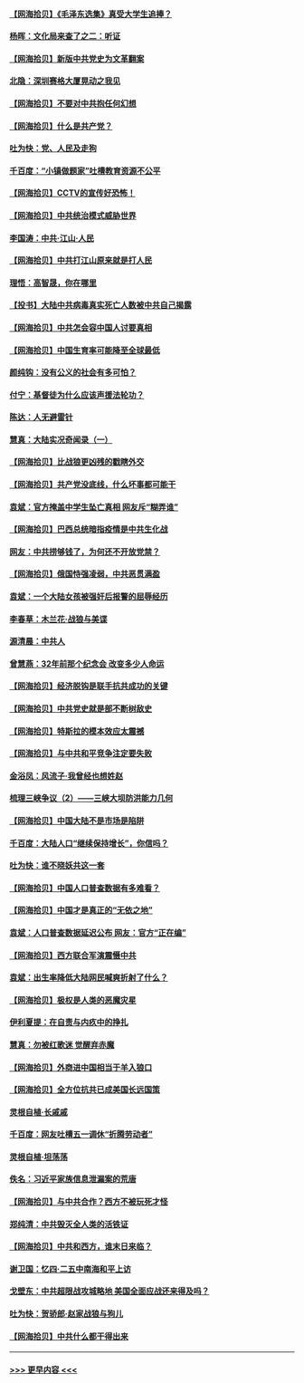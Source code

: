 #### [【网海拾贝】《毛泽东选集》真受大学生追捧？](../pages/nsc993/n12968779.md?t=05240102) 
#### [杨晖：文化局来查了之二：听证](../pages/nsc993/n12966528.md?t=05240102) 
#### [【网海拾贝】新版中共党史为文革翻案](../pages/nsc993/n12967526.md?t=05240102) 
#### [北隐：深圳赛格大厦晃动之我见](../pages/nsc993/n12967393.md?t=05240102) 
#### [【网海拾贝】不要对中共抱任何幻想](../pages/nsc993/n12965222.md?t=05240102) 
#### [【网海拾贝】什么是共产党？](../pages/nsc993/n12962781.md?t=05240102) 
#### [吐为快：党、人民及走狗](../pages/nsc993/n12962747.md?t=05240102) 
#### [千百度：“小镇做题家”吐槽教育资源不公平](../pages/nsc993/n12962705.md?t=05240102) 
#### [【网海拾贝】CCTV的宣传好恐怖！](../pages/nsc993/n12959984.md?t=05240102) 
#### [【网海拾贝】中共统治模式威胁世界](../pages/nsc993/n12957622.md?t=05240102) 
#### [李国涛：中共‧江山‧人民](../pages/nsc993/n12957502.md?t=05240102) 
#### [【网海拾贝】中共打江山原来就是打人民](../pages/nsc993/n12954345.md?t=05240102) 
#### [理悟：高智晟，你在哪里](../pages/nsc993/n12953115.md?t=05240102) 
#### [【投书】大陆中共病毒真实死亡人数被中共自己揭露](../pages/nsc993/n12953050.md?t=05240102) 
#### [【网海拾贝】中共怎会容中国人讨要真相](../pages/nsc993/n12952161.md?t=05240102) 
#### [【网海拾贝】中国生育率可能降至全球最低](../pages/nsc993/n12948793.md?t=05240102) 
#### [颜纯钩：没有公义的社会有多可怕？](../pages/nsc993/n12947626.md?t=05240102) 
#### [付宁：基督徒为什么应该声援法轮功？](../pages/nsc993/n12947233.md?t=05240102) 
#### [陈达：人无避雷针](../pages/nsc993/n12947098.md?t=05240102) 
#### [慧真：大陆实况奇闻录（一）](../pages/nsc993/n12945811.md?t=05240102) 
#### [【网海拾贝】比战狼更凶残的戳瞎外交](../pages/nsc993/n12945717.md?t=05240102) 
#### [【网海拾贝】共产党没底线，什么坏事都可能干](../pages/nsc993/n12942090.md?t=05240102) 
#### [袁斌：官方掩盖中学生坠亡真相 网友斥“糊弄谁”](../pages/nsc993/n12942029.md?t=05240102) 
#### [【网海拾贝】巴西总统暗指疫情是中共生化战](../pages/nsc993/n12938999.md?t=05240102) 
#### [网友：中共捞够钱了，为何还不开放党禁？](../pages/nsc993/n12938952.md?t=05240102) 
#### [【网海拾贝】俄国恃强凌弱，中共恶贯满盈](../pages/nsc993/n12936626.md?t=05240102) 
#### [袁斌：一个大陆女孩被强奸后报警的屈辱经历](../pages/nsc993/n12936547.md?t=05240102) 
#### [李春草：木兰花·战狼与美谍](../pages/nsc993/n12935995.md?t=05240102) 
#### [源清晨：中共人](../pages/nsc993/n12935589.md?t=05240102) 
#### [曾慧燕：32年前那个纪念会 改变多少人命运](../pages/nsc993/n12934233.md?t=05240102) 
#### [【网海拾贝】经济脱钩是联手抗共成功的关键](../pages/nsc993/n12934176.md?t=05240102) 
#### [【网海拾贝】中共党史就是部不断树敌史](../pages/nsc993/n12932844.md?t=05240102) 
#### [【网海拾贝】特斯拉的模本效应太震撼](../pages/nsc993/n12925626.md?t=05240102) 
#### [【网海拾贝】与中共和平竞争注定要失败](../pages/nsc993/n12923326.md?t=05240102) 
#### [金浴凤：风流子‧我曾经也想姓赵](../pages/nsc993/n12920911.md?t=05240102) 
#### [梳理三峡争议（2）——三峡大坝防洪能力几何](../pages/nsc993/n12920173.md?t=05240102) 
#### [【网海拾贝】中国大陆不是市场是陷阱](../pages/nsc993/n12920143.md?t=05240102) 
#### [千百度：大陆人口“继续保持增长”，你信吗？](../pages/nsc993/n12918946.md?t=05240102) 
#### [吐为快：谁不晓妖共这一套](../pages/nsc993/n12918941.md?t=05240102) 
#### [【网海拾贝】中国人口普查数据有多难看？](../pages/nsc993/n12917822.md?t=05240102) 
#### [【网海拾贝】中国才是真正的“无依之地”](../pages/nsc993/n12915845.md?t=05240102) 
#### [袁斌：人口普查数据延迟公布 网友：官方“正在编”](../pages/nsc993/n12915748.md?t=05240102) 
#### [【网海拾贝】西方联合军演震慑中共](../pages/nsc993/n12913466.md?t=05240102) 
#### [袁斌：出生率降低大陆网民喊爽折射了什么？](../pages/nsc993/n12913365.md?t=05240102) 
#### [【网海拾贝】极权是人类的恶魔灾星](../pages/nsc993/n12910697.md?t=05240102) 
#### [伊利夏提：在自责与内疚中的挣扎](../pages/nsc993/n12910493.md?t=05240102) 
#### [慧真：勿被红歌迷 觉醒弃赤魔](../pages/nsc993/n12910485.md?t=05240102) 
#### [【网海拾贝】外商进中国相当于羊入狼口](../pages/nsc993/n12908274.md?t=05240102) 
#### [【网海拾贝】全方位抗共已成美国长远国策](../pages/nsc993/n12906878.md?t=05240102) 
#### [灵根自植‧长戚戚](../pages/nsc993/n12905585.md?t=05240102) 
#### [千百度：网友吐槽五一调休“折腾劳动者”](../pages/nsc993/n12905934.md?t=05240102) 
#### [灵根自植‧坦荡荡](../pages/nsc993/n12905562.md?t=05240102) 
#### [佚名：习近平家族信息泄漏案的荒唐](../pages/nsc993/n12904705.md?t=05240102) 
#### [【网海拾贝】与中共合作？西方不被玩死才怪](../pages/nsc993/n12903873.md?t=05240102) 
#### [郑纯清：中共毁灭全人类的活铁证](../pages/nsc993/n12903785.md?t=05240102) 
#### [【网海拾贝】中共和西方，谁末日来临？](../pages/nsc993/n12903482.md?t=05240102) 
#### [谢卫国：忆四‧二五中南海和平上访](../pages/nsc993/n12902192.md?t=05240102) 
#### [戈壁东：中共超限战攻城略地 美国全面应战还来得及吗？](../pages/nsc993/n12902297.md?t=05240102) 
#### [吐为快：贺骄郎‧赵家战狼与狗儿](../pages/nsc993/n12902280.md?t=05240102) 
#### [【网海拾贝】中共什么都干得出来](../pages/nsc993/n12897500.md?t=05240102) 

----
#### [ >>> 更早内容 <<< ](../indexes/nsc993-earlier.md)

